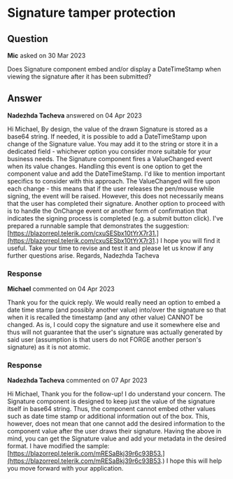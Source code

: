 # Signature tamper protection

## Question

**Mic** asked on 30 Mar 2023

Does Signature component embed and/or display a DateTimeStamp when viewing the signature after it has been submitted?

## Answer

**Nadezhda Tacheva** answered on 04 Apr 2023

Hi Michael, By design, the value of the drawn Signature is stored as a base64 string. If needed, it is possible to add a DateTimeStamp upon change of the Signature value. You may add it to the string or store it in a dedicated field - whichever option you consider more suitable for your business needs. The Signature component fires a ValueChanged event when its value changes. Handling this event is one option to get the component value and add the DateTimeStamp. I'd like to mention important specifics to consider with this approach. The ValueChanged will fire upon each change - this means that if the user releases the pen/mouse while signing, the event will be raised. However, this does not necessarily means that the user has completed their signature. Another option to proceed with is to handle the OnChange event or another form of confirmation that indicates the signing process is completed (e.g. a submit button click). I've prepared a runnable sample that demonstrates the suggestion: [https://blazorrepl.telerik.com/cxuSESbx10tYrX7r31.](https://blazorrepl.telerik.com/cxuSESbx10tYrX7r31.) I hope you will find it useful. Take your time to revise and test it and please let us know if any further questions arise. Regards, Nadezhda Tacheva

### Response

**Michael** commented on 04 Apr 2023

Thank you for the quick reply. We would really need an option to embed a date time stamp (and possibly another value) into/over the signature so that when it is recalled the timestamp (and any other value) CANNOT be changed. As is, I could copy the signature and use it somewhere else and thus will not guarantee that the user's signature was actually generated by said user (assumption is that users do not FORGE another person's signature) as it is not atomic.

### Response

**Nadezhda Tacheva** commented on 07 Apr 2023

Hi Michael, Thank you for the follow-up! I do understand your concern. The Signature component is designed to keep just the value of the signature itself in base64 string. Thus, the component cannot embed other values such as date time stamp or additional information out of the box. This, however, does not mean that one cannot add the desired information to the component value after the user draws their signature. Having the above in mind, you can get the Signature value and add your metadata in the desired format. I have modified the sample: [https://blazorrepl.telerik.com/mRESaBkj39r6c93B53.](https://blazorrepl.telerik.com/mRESaBkj39r6c93B53.) I hope this will help you move forward with your application.
